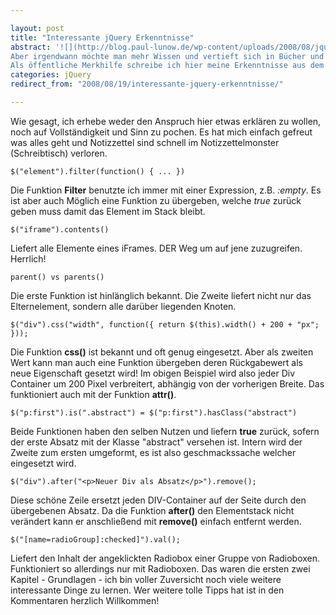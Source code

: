 ```yaml
---

layout: post
title: "Interessante jQuery Erkenntnisse"
abstract: '![](http://blog.paul-lunow.de/wp-content/uploads/2008/08/jquerylogo.png)Dieser Eintrag ist kein Tutorial oder Anleitung zu jQuery. Wenn man sich eine neue Technik aneignet dann geht das ja meistens recht einfach, und wenn es eine so geniale Technik ist wie jQuery dann macht es auch noch richtig Spaß!
Aber irgendwann möchte man mehr Wissen und vertieft sich in Bücher und tiefschürfende (ewig lange) Blogbeiträge und kann dabei noch einiges zutage fördern was die Arbeit wesentlich erleichtert.
Als öffentliche Merkhilfe schreibe ich hier meine Erkenntnisse aus dem empfehlenswerten Buch [jQuery in Action](http://www.manning.com/bibeault/) nieder.'
categories: jQuery
redirect_from: "2008/08/19/interessante-jquery-erkenntnisse/"

---
```


Wie gesagt, ich erhebe weder den Anspruch hier etwas erklären zu wollen, noch auf Vollständigkeit und Sinn zu pochen. Es hat mich einfach gefreut was alles geht und Notizzettel sind schnell im Notizzettelmonster (Schreibtisch) verloren.

    $("element").filter(function() { ... })

Die Funktion **Filter** benutzte ich immer mit einer Expression, z.B. _:empty_. Es ist aber auch Möglich eine Funktion zu übergeben, welche _true_ zurück geben muss damit das Element im Stack bleibt.

    $("iframe").contents()

Liefert alle Elemente eines iFrames. DER Weg um auf jene zuzugreifen. Herrlich!

    parent() vs parents()

Die erste Funktion ist hinlänglich bekannt. Die Zweite liefert nicht nur das Elternelement, sondern alle darüber liegenden Knoten.

    $("div").css("width", function({ return $(this).width() + 200 + "px"; }));

Die Funktion **css()** ist bekannt und oft genug eingesetzt. Aber als zweiten Wert kann man auch eine Funktion übergeben deren Rückgabewert als neue Eigenschaft gesetzt wird! Im obigen Beispiel wird also jeder Div Container um 200 Pixel verbreitert, abhängig von der vorherigen Breite.
Das funktioniert auch mit der Funktion **attr()**.

    $("p:first").is(".abstract") = $("p:first").hasClass("abstract")

Beide Funktionen haben den selben Nutzen und liefern **true** zurück, sofern der erste Absatz mit der Klasse "abstract" versehen ist. Intern wird der Zweite zum ersten umgeformt, es ist also geschmackssache welcher eingesetzt wird.

    $("div").after("<p>Neuer Div als Absatz</p>").remove();

Diese schöne Zeile ersetzt jeden DIV-Container auf der Seite durch den übergebenen Absatz. Da die Funktion **after()** den Elementstack nicht verändert kann er anschließend mit **remove()** einfach entfernt werden.

    $("[name=radioGroup]:checked]").val();

Liefert den Inhalt der angeklickten Radiobox einer Gruppe von Radioboxen. Funktioniert so allerdings nur mit Radioboxen.
Das waren die ersten zwei Kapitel - Grundlagen - ich bin voller Zuversicht noch viele weitere interessante Dinge zu lernen. Wer weitere tolle Tipps hat ist in den Kommentaren herzlich Willkommen!